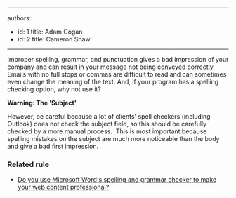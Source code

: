 

---
authors:
  - id: 1
    title: Adam Cogan
  - id: 2
    title: Cameron Shaw
---




<span class='intro'>  
<p>Improper spelling, grammar, and punctuation gives a bad impression of your company and can result in your message not being conveyed correctly. Emails with no full stops or commas are difficult to read and can sometimes even change the meaning of the text. And, if your program has a spelling checking option, why not use it?<br></p> </span>

<p><strong>Warning&#58; The 'Subject'</strong></p><p>However, be careful because a lot of clients' spell checkers (including Outlook) does not check the subject field, so this should be carefully checked by a more manual process.&#160; This is most important because spelling mistakes on the subject are much more noticeable than the body and give a bad first impression.</p><h3>Related rule<br></h3><ul><li><a href="/Pages/UseSpellingAndGrammarChecker.aspx">Do you use Microsoft Word's spelling and grammar checker to make your web content professional?</a>&#160;<br></li></ul>


